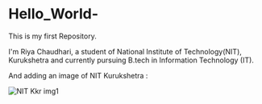 # Hello_World-
This is my first Repository.

I'm Riya Chaudhari, a student of National Institute of Technology(NIT), Kurukshetra and currently pursuing B.tech in Information Technology (IT).

And adding an image of NIT Kurukshetra :

![NIT Kkr img1](https://user-images.githubusercontent.com/80306595/123501838-528dd580-d665-11eb-88a3-578a5baf5337.jpeg)

